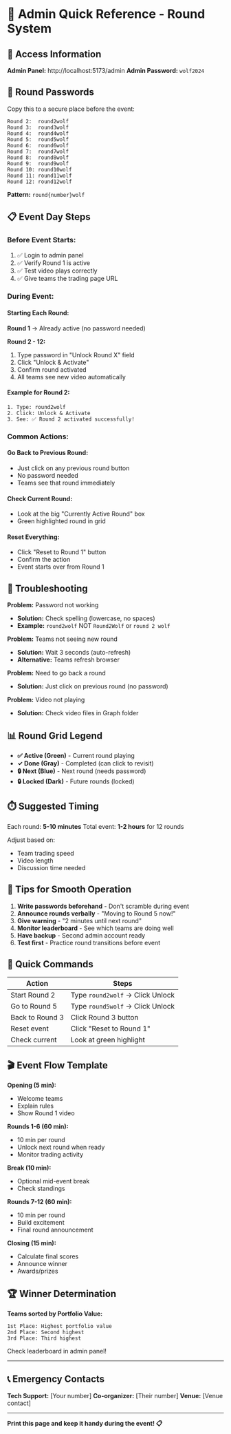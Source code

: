 # 🎯 Admin Quick Reference - Round System

## 🔐 Access Information

**Admin Panel:** http://localhost:5173/admin
**Admin Password:** `wolf2024`

## 🔑 Round Passwords

Copy this to a secure place before the event:

```
Round 2:  round2wolf
Round 3:  round3wolf
Round 4:  round4wolf
Round 5:  round5wolf
Round 6:  round6wolf
Round 7:  round7wolf
Round 8:  round8wolf
Round 9:  round9wolf
Round 10: round10wolf
Round 11: round11wolf
Round 12: round12wolf
```

**Pattern:** `round{number}wolf`

## 📋 Event Day Steps

### Before Event Starts:
1. ✅ Login to admin panel
2. ✅ Verify Round 1 is active
3. ✅ Test video plays correctly
4. ✅ Give teams the trading page URL

### During Event:

#### **Starting Each Round:**

**Round 1** → Already active (no password needed)

**Round 2 - 12:**
1. Type password in "Unlock Round X" field
2. Click "Unlock & Activate"
3. Confirm round activated
4. All teams see new video automatically

#### **Example for Round 2:**
```
1. Type: round2wolf
2. Click: Unlock & Activate
3. See: ✅ Round 2 activated successfully!
```

### Common Actions:

#### **Go Back to Previous Round:**
- Just click on any previous round button
- No password needed
- Teams see that round immediately

#### **Check Current Round:**
- Look at the big "Currently Active Round" box
- Green highlighted round in grid

#### **Reset Everything:**
- Click "Reset to Round 1" button
- Confirm the action
- Event starts over from Round 1

## 🚨 Troubleshooting

**Problem:** Password not working
- **Solution:** Check spelling (lowercase, no spaces)
- **Example:** `round2wolf` NOT `Round2Wolf` or `round 2 wolf`

**Problem:** Teams not seeing new round
- **Solution:** Wait 3 seconds (auto-refresh)
- **Alternative:** Teams refresh browser

**Problem:** Need to go back a round
- **Solution:** Just click on previous round (no password)

**Problem:** Video not playing
- **Solution:** Check video files in Graph folder

## 📊 Round Grid Legend

- **✅ Active (Green)** - Current round playing
- **✓ Done (Gray)** - Completed (can click to revisit)
- **🔒 Next (Blue)** - Next round (needs password)
- **🔒 Locked (Dark)** - Future rounds (locked)

## ⏱️ Suggested Timing

Each round: **5-10 minutes**
Total event: **1-2 hours** for 12 rounds

Adjust based on:
- Team trading speed
- Video length
- Discussion time needed

## 🎯 Tips for Smooth Operation

1. **Write passwords beforehand** - Don't scramble during event
2. **Announce rounds verbally** - "Moving to Round 5 now!"
3. **Give warning** - "2 minutes until next round"
4. **Monitor leaderboard** - See which teams are doing well
5. **Have backup** - Second admin account ready
6. **Test first** - Practice round transitions before event

## 📱 Quick Commands

| Action | Steps |
|--------|-------|
| Start Round 2 | Type `round2wolf` → Click Unlock |
| Go to Round 5 | Type `round5wolf` → Click Unlock |
| Back to Round 3 | Click Round 3 button |
| Reset event | Click "Reset to Round 1" |
| Check current | Look at green highlight |

## 🎬 Event Flow Template

**Opening (5 min):**
- Welcome teams
- Explain rules
- Show Round 1 video

**Rounds 1-6 (60 min):**
- 10 min per round
- Unlock next round when ready
- Monitor trading activity

**Break (10 min):**
- Optional mid-event break
- Check standings

**Rounds 7-12 (60 min):**
- 10 min per round
- Build excitement
- Final round announcement

**Closing (15 min):**
- Calculate final scores
- Announce winner
- Awards/prizes

## 🏆 Winner Determination

**Teams sorted by Portfolio Value:**
```
1st Place: Highest portfolio value
2nd Place: Second highest
3rd Place: Third highest
```

Check leaderboard in admin panel!

---

## 📞 Emergency Contacts

**Tech Support:** [Your number]
**Co-organizer:** [Their number]
**Venue:** [Venue contact]

---

**Print this page and keep it handy during the event! 📋**



